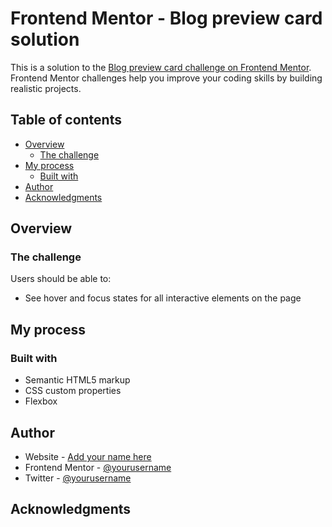 # Frontend Mentor - Blog preview card solution

This is a solution to the [Blog preview card challenge on Frontend Mentor](https://www.frontendmentor.io/challenges/blog-preview-card-ckPaj01IcS). Frontend Mentor challenges help you improve your coding skills by building realistic projects.

## Table of contents

- [Overview](#overview)
     - [The challenge](#the-challenge)
- [My process](#my-process)
     - [Built with](#built-with)
- [Author](#author)
- [Acknowledgments](#acknowledgments)

## Overview

### The challenge

Users should be able to:

- See hover and focus states for all interactive elements on the page

## My process

### Built with

- Semantic HTML5 markup
- CSS custom properties
- Flexbox

## Author

- Website - [Add your name here](https://harryhatfield.com)
- Frontend Mentor - [@yourusername](https://www.frontendmentor.io/profile/harryhatfield)
- Twitter - [@yourusername](https://www.twitter.com/harryhatfield_)

## Acknowledgments
